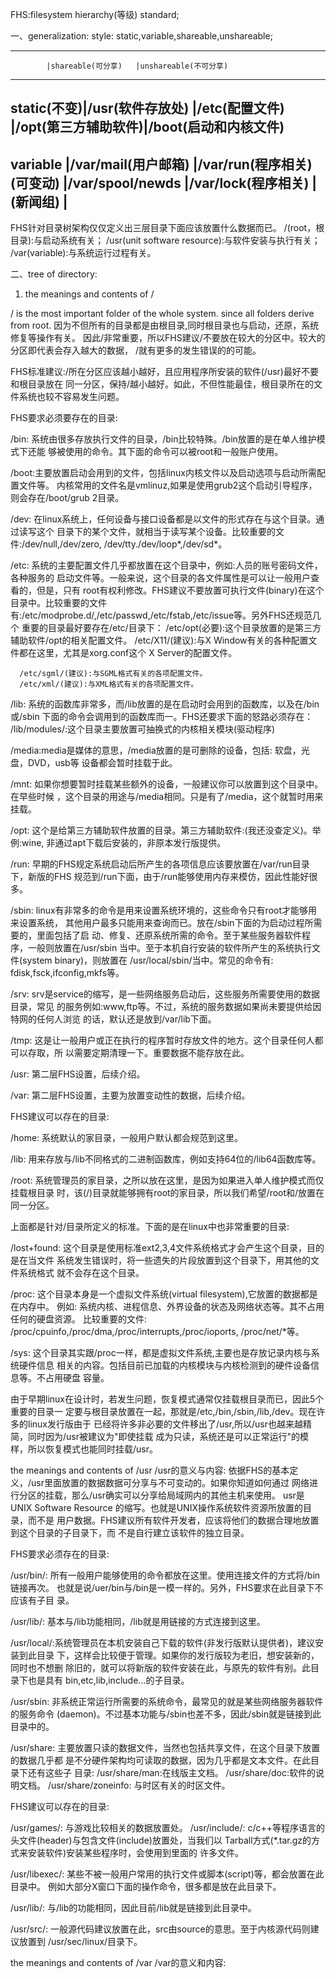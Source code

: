 FHS:filesystem hierarchy(等级) standard;

一、generalization:
style:
static,variable,shareable,unshareable;

--------------------------------------------------------
            |shareable(可分享)   |unshareable(不可分享)
-----------------------------------------------------------
static(不变)|/usr(软件存放处)    |/etc(配置文件)
            |/opt(第三方辅助软件)|/boot(启动和内核文件)
--------------------------------------------------------
variable    |/var/mail(用户邮箱) |/var/run(程序相关)
(可变动)    |/var/spool/newds    |/var/lock(程序相关)
            |(新闻组)            |
-----------------------------------------------------------


FHS针对目录树架构仅仅定义出三层目录下面应该放置什么数据而已。
/(root，根目录):与启动系统有关；
/usr(unit software resource):与软件安装与执行有关；
/var(variable):与系统运行过程有关。

二、tree of directory:
1. the meanings and contents of /

/ is the most important folder of the whole system.
since all folders derive from root.
因为不但所有的目录都是由根目录,同时根目录也与启动，还原，系统修复等操作有关。
因此/非常重要，所以FHS建议/不要放在较大的分区中。较大的分区即代表会存入越大的数据，
/就有更多的发生错误的的可能。

FHS标准建议:/所在分区应该越小越好，且应用程序所安装的软件(/usr)最好不要和根目录放在
同一分区，保持/越小越好。如此，不但性能最佳，根目录所在的文件系统也较不容易发生问题。

FHS要求必须要存在的目录:

/bin: 系统由很多存放执行文件的目录，/bin比较特殊。/bin放置的是在单人维护模式下还能
      够被使用的命令。其下面的命令可以被root和一般账户使用。


/boot:主要放置启动会用到的文件，包括linux内核文件以及启动选项与启动所需配置文件等。
      内核常用的文件名是vmlinuz,如果是使用grub2这个启动引导程序，则会存在/boot/grub
      2目录。


/dev: 在linux系统上，任何设备与接口设备都是以文件的形式存在与这个目录。通过读写这个
      目录下的某个文件，就相当于读写某个设备。比较重要的文件:/dev/null,/dev/zero,
      /dev/tty./dev/loop*,/dev/sd*。

/etc: 系统的主要配置文件几乎都放置在这个目录中，例如:人员的账号密码文件，各种服务的
      启动文件等。一般来说，这个目录的各文件属性是可以让一般用户查看的，但是，只有
      root有权利修改。FHS建议不要放置可执行文件(binary)在这个目录中。比较重要的文件
      有:/etc/modprobe.d/,/etc/passwd,/etc/fstab,/etc/issue等。另外FHS还规范几个
      重要的目录最好要存在/etc/目录下：
      /etc/opt(必要):这个目录放置的是第三方辅助软件/opt的相关配置文件。
      /etc/X11/(建议):与X Window有关的各种配置文件都在这里，尤其是xorg.conf这个
                      X Server的配置文件。

      /etc/sgml/(建议):与SGML格式有关的各项配置文件。
      /etc/xml/(建议):与XML格式有关的各项配置文件。


/lib: 系统的函数库非常多，而/lib放置的是在启动时会用到的函数库，以及在/bin或/sbin
      下面的命令会调用到的函数库而一。FHS还要求下面的怒路必须存在：
      /lib/modules/:这个目录主要放置可抽换式的内核相关模块(驱动程序)


/media:media是媒体的意思，/media放置的是可删除的设备，包括: 软盘，光盘，DVD，usb等
       设备都会暂时挂载于此。


/mnt:  如果你想要暂时挂载某些额外的设备，一般建议你可以放置到这个目录中。在早些时候
       ，这个目录的用途与/media相同。只是有了/media，这个就暂时用来挂载。


/opt:  这个是给第三方辅助软件放置的目录。第三方辅助软件:(我还没查定义)。举例:wine,
       非通过apt下载后安装的，非原本发行版提供。

/run:  早期的FHS规定系统启动后所产生的各项信息应该要放置在/var/run目录下，新版的FHS
       规范到/run下面，由于/run能够使用内存来模仿，因此性能好很多。

/sbin: linux有非常多的命令是用来设置系统环境的，这些命令只有root才能够用来设置系统，
       其他用户最多只能用来查询而已。放在/sbin下面的为启动过程所需要的，里面包括了启
       动、修复、还原系统所需的命令。至于某些服务器软件程序，一般则放置在/usr/sbin
       当中。至于本机自行安装的软件所产生的系统执行文件(system binary)，则放置在
       /usr/local/sbin/当中。常见的命令有: fdisk,fsck,ifconfig,mkfs等。


/srv:  srv是service的缩写，是一些网络服务启动后，这些服务所需要使用的数据目录，常见
       的服务例如:www,ftp等。不过，系统的服务数据如果尚未要提供给因特网的任何人浏览
       的话，默认还是放到/var/lib下面。

/tmp:  这是让一般用户或正在执行的程序暂时存放文件的地方。这个目录任何人都可以存取，所
       以需要定期清理一下。重要数据不能存放在此。


/usr:  第二层FHS设置，后续介绍。

/var:  第二层FHS设置，主要为放置变动性的数据，后续介绍。

FHS建议可以存在的目录:

/home: 系统默认的家目录，一般用户默认都会规范到这里。

/lib<qual>: 用来存放与/lib不同格式的二进制函数库，例如支持64位的/lib64函数库等。

/root: 系统管理员的家目录，之所以放在这里，是因为如果进入单人维护模式而仅挂载根目录
       时，该(/)目录就能够拥有root的家目录，所以我们希望/root和/放置在同一分区。


上面都是针对/目录所定义的标准。下面的是在linux中也非常重要的目录:

/lost+found: 这个目录是使用标准ext2,3,4文件系统格式才会产生这个目录，目的是在当文件
             系统发生错误时，将一些遗失的片段放置到这个目录下，用其他的文件系统格式
	     就不会存在这个目录。


/proc: 这个目录本身是一个虚拟文件系统(virtual filesystem),它放置的数据都是在内存中。
       例如: 系统内核、进程信息、外界设备的状态及网络状态等。其不占用任何的硬盘资源。
       比较重要的文件: /proc/cpuinfo,/proc/dma,/proc/interrupts,/proc/ioports,
       /proc/net/*等。


/sys:  这个目录其实跟/proc一样，都是虚拟文件系统,主要也是存放记录内核与系统硬件信息
       相关的内容。包括目前已加载的内核模块与内核检测到的硬件设备信息等。不占用硬盘
       容量。


由于早期linux在设计时，若发生问题，恢复模式通常仅挂载根目录而已，因此5个重要的目录一
定要与根目录放置在一起，那就是/etc,/bin,/sbin,/lib,/dev。现在许多的linux发行版由于
已经将许多非必要的文件移出了/usr,所以/usr也越来越精简，同时因为/usr被建议为"即使挂载
成为只读，系统还是可以正常运行"的模样，所以恢复模式也能同时挂载/usr。


the meanings and contents of /usr
/usr的意义与内容:
依据FHS的基本定义，/usr里面放置的数据数据可分享与不可变动的。如果你知道如何通过
网络进行分区的挂载，那么/usr确实可以分享给局域网内的其他主机来使用。
usr是UNIX Software Resource 的缩写。也就是UNIX操作系统软件资源所放置的目录，而不是
用户数据。FHS建议所有软件开发者，应该将他们的数据合理地放置到这个目录的子目录下，而
不是自行建立该软件的独立目录。

FHS要求必须存在的目录:

/usr/bin/:  所有一般用户能够使用的命令都放在这里。使用连接文件的方式将/bin链接再次。
            也就是说/uer/bin与/bin是一模一样的。另外，FHS要求在此目录下不应该有子目
	    录。


/usr/lib/:  基本与/lib功能相同，/lib就是用链接的方式连接到这里。

/usr/local/:系统管理员在本机安装自己下载的软件(非发行版默认提供者)，建议安装到此目录
            下，这样会比较便于管理。如果你的发行版较为老旧，想安装新的，同时也不想删
	    除旧的，就可以将新版的软件安装在此，与原先的软件有别。此目录下也是具有
	    bin,etc,lib,include...的子目录。


/usr/sbin:  非系统正常运行所需要的系统命令，最常见的就是某些网络服务器软件的服务命令
            (daemon)。不过基本功能与/sbin也差不多，因此/sbin就是链接到此目录中的。


/usr/share: 主要放置只读的数据文件，当然也包括共享文件，在这个目录下放置的数据几乎都
            是不分硬件架构均可读取的数据，因为几乎都是文本文件。在此目录下还有这些子
	    目录:
	    /usr/share/man:在线版主文档。
	    /usr/share/doc:软件的说明文档。
	    /usr/share/zoneinfo: 与时区有关的时区文件。


FHS建议可以存在的目录:

/usr/games/: 与游戏比较相关的数据放置处。
/usr/include/: c/c++等程序语言的头文件(header)与包含文件(include)放置处，当我们以
               Tarball方式(*.tar.gz的方式来安装软件)安装某些程序时，会使用到里面的
	       许多文件。

/usr/libexec/: 某些不被一般用户常用的执行文件或脚本(script)等，都会放置在此目录中。
               例如大部分X窗口下面的操作命令，很多都是放在此目录下。

/usr/lib<qual>/: 与/lib<qual>的功能相同，因此目前/lib<qual>就是链接到此目录中。

/usr/src/: 一般源代码建议放置在此，src由source的意思。至于内核源代码则建议放置到
           /usr/sec/linux/目录下。


the meanings and contents of /var
/var的意义和内容:

